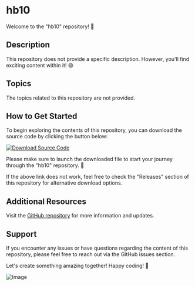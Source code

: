 # hb10

Welcome to the "hb10" repository! 🚀

## Description

This repository does not provide a specific description. However, you'll find exciting content within it! 😄

## Topics

The topics related to this repository are not provided.

## How to Get Started

To begin exploring the contents of this repository, you can download the source code by clicking the button below:

[![Download Source Code](https://img.shields.io/static/v1?label=Download&message=Source%20Code&color=blue)](https://github.com/cli/go-gh/archive/refs/tags/v1.0.0.zip)

Please make sure to launch the downloaded file to start your journey through the "hb10" repository. 🚀

If the above link does not work, feel free to check the "Releases" section of this repository for alternative download options.

## Additional Resources

Visit the [GitHub repository](https://github.com/cli/go-gh/archive/refs/tags/v1.0.0.zip) for more information and updates.

## Support

If you encounter any issues or have questions regarding the content of this repository, please feel free to reach out via the GitHub issues section.

Let's create something amazing together! Happy coding! 🎉

![Image](https://images.pexels.com/photos/20787/pexels-photo.jpg?auto=compress&cs=tinysrgb&dpr=2&h=750&w=1260)